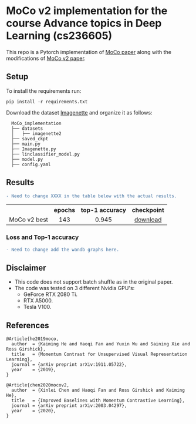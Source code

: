 # MoCo v2 implementation for the course Advance topics in Deep Learning (cs236605)
This repo is a Pytorch implementation of [MoCo paper](https://arxiv.org/abs/1911.05722) along with the modifications of [MoCo v2 paper](https://arxiv.org/abs/2003.04297).

## Setup
To install the requirements run:
```
pip install -r requirements.txt
```

Download the dataset [Imagenette](https://github.com/fastai/imagenette) and organize it as follows:

```
  MoCo_implementation
  ├── datasets
  │   ├── imagenette2
  ├── saved_ckpt
  ├── main.py
  ├── Imagenette.py
  ├── linclassifier_model.py
  ├── model.py
  ├── config.yaml
```

## Results
```diff
- Need to change XXXX in the table below with the actual results.
```

<table><tbody>
<!-- START TABLE -->
<!-- TABLE HEADER -->
<th valign="bottom"></th>
<th valign="bottom">epochs</th>
<th valign="bottom">top-1 accuracy</th>
<th valign="bottom">checkpoint</th>
<!-- TABLE BODY -->

<tr><td align="left">MoCo v2 best</td>
<td align="center">143</td>
<td align="center">0.945</td>
<td align="center"><a href="https://1drv.ms/u/s!AtvUxcft_YQ-g-kUXSn_CX7o_nn5Yw?e=54u59f">download</a></td>
</tr>
</tbody></table>

### Loss and Top-1 accuracy
```diff
- Need to change add the wandb graphs here.
```

## Disclaimer
- This code does not support batch shuffle as in the original paper.
- The code was tested on 3 different Nvidia GPU's: 
  - GeForce RTX 2080 Ti.
  - RTX A5000.
  - Tesla V100.


## References
```
@Article{he2019moco,
  author  = {Kaiming He and Haoqi Fan and Yuxin Wu and Saining Xie and Ross Girshick},
  title   = {Momentum Contrast for Unsupervised Visual Representation Learning},
  journal = {arXiv preprint arXiv:1911.05722},
  year    = {2019},
}
```
```
@Article{chen2020mocov2,
  author  = {Xinlei Chen and Haoqi Fan and Ross Girshick and Kaiming He},
  title   = {Improved Baselines with Momentum Contrastive Learning},
  journal = {arXiv preprint arXiv:2003.04297},
  year    = {2020},
}
```

